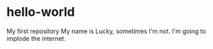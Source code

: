 # hello-world
My first repository
My name is Lucky, sometimes I'm not. 
I'm going to implode the internet.
